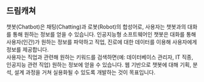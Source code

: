 ## 드림캐쳐
챗봇(Chatbot)은 채팅(Chatting)과 로봇(Robot)의 합성어로, 사용자는 챗봇과의 대화를 통해 원하는 정보를 얻을 수 있습니다.
인공지능형 소프트웨어인 챗봇은 대화를 통해 사용자(인간)가 원하는 정보를 파악하고 직업, 진로에 대한 데이터를 이용해 사용자에게 정보를 제공합니다.  
사용자는 직업과 관련해 원하는 키워드를 검색하면(예: 데이터베이스 관리자, IT 직종, 인공지능 관련 직업) 원하는 정보에 얻을 수 있습니다.
웹 기반으로 챗봇에 대해 기획, 분석, 설계 과정을 거쳐 실용화될 수 있도록 개발하는 것이 목표입니다.
